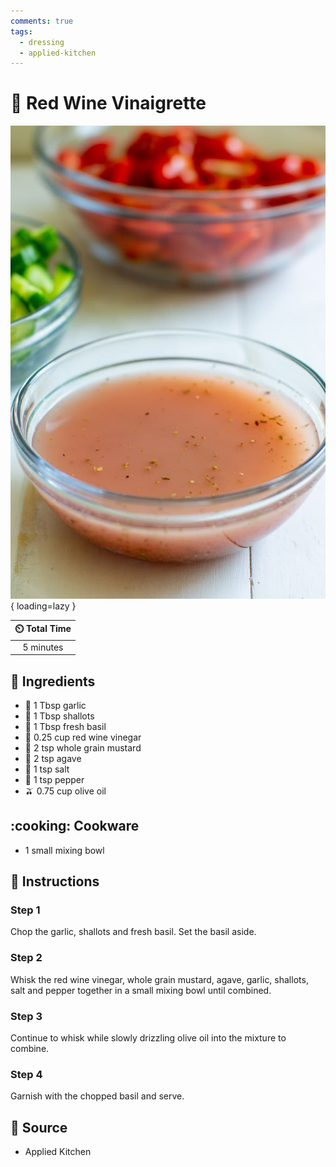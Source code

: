 ```yaml
---
comments: true
tags:
  - dressing
  - applied-kitchen
---
```

# :sake: Red Wine Vinaigrette

![Red Wine Vinaigrette][1]{ loading=lazy }

| :timer_clock: Total Time |
|:-----------------------: |
| 5 minutes |

## :salt: Ingredients

- :garlic: 1 Tbsp garlic
- :garlic: 1 Tbsp shallots
- :herb: 1 Tbsp fresh basil
- :sake: 0.25 cup red wine vinegar
- :hotdog: 2 tsp whole grain mustard
- :cactus: 2 tsp agave
- :salt: 1 tsp salt
- :salt: 1 tsp pepper
- :olive: 0.75 cup olive oil

## :cooking: Cookware

- 1 small mixing bowl

## :pencil: Instructions

### Step 1

Chop the garlic, shallots and fresh basil. Set the basil aside.

### Step 2

Whisk the red wine vinegar, whole grain mustard, agave, garlic, shallots, salt and pepper together in a small mixing
bowl until combined.

### Step 3

Continue to whisk while slowly drizzling olive oil into the mixture to combine.

### Step 4

Garnish with the chopped basil and serve.

## :link: Source

- Applied Kitchen

[1]: <../assets/images/red-wine-vinaigrette.jpg>
